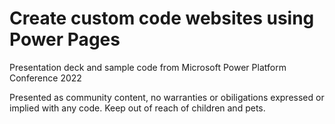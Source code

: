 # Create custom code websites using Power Pages
Presentation deck and sample code from Microsoft Power Platform Conference 2022

Presented as community content, no warranties or obiligations expressed or implied with any code. Keep out of reach of children and pets.
